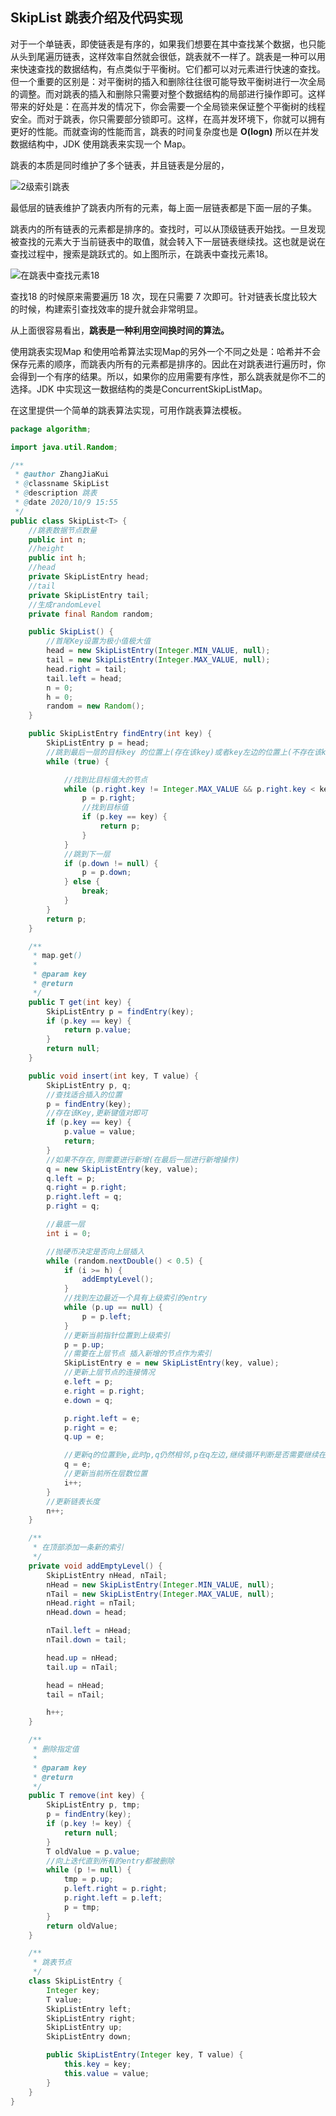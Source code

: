 ## SkipList 跳表介绍及代码实现

对于一个单链表，即使链表是有序的，如果我们想要在其中查找某个数据，也只能从头到尾遍历链表，这样效率自然就会很低，跳表就不一样了。跳表是一种可以用来快速查找的数据结构，有点类似于平衡树。它们都可以对元素进行快速的查找。但一个重要的区别是：对平衡树的插入和删除往往很可能导致平衡树进行一次全局的调整。而对跳表的插入和删除只需要对整个数据结构的局部进行操作即可。这样带来的好处是：在高并发的情况下，你会需要一个全局锁来保证整个平衡树的线程安全。而对于跳表，你只需要部分锁即可。这样，在高并发环境下，你就可以拥有更好的性能。而就查询的性能而言，跳表的时间复杂度也是 **O(logn)** 所以在并发数据结构中，JDK 使用跳表来实现一个 Map。

跳表的本质是同时维护了多个链表，并且链表是分层的，

![2级索引跳表](http://my-blog-to-use.oss-cn-beijing.aliyuncs.com/18-12-9/93666217.jpg)

最低层的链表维护了跳表内所有的元素，每上面一层链表都是下面一层的子集。

跳表内的所有链表的元素都是排序的。查找时，可以从顶级链表开始找。一旦发现被查找的元素大于当前链表中的取值，就会转入下一层链表继续找。这也就是说在查找过程中，搜索是跳跃式的。如上图所示，在跳表中查找元素18。

![在跳表中查找元素18](http://my-blog-to-use.oss-cn-beijing.aliyuncs.com/18-12-9/32005738.jpg)

查找18 的时候原来需要遍历 18 次，现在只需要 7 次即可。针对链表长度比较大的时候，构建索引查找效率的提升就会非常明显。

从上面很容易看出，**跳表是一种利用空间换时间的算法。**

使用跳表实现Map 和使用哈希算法实现Map的另外一个不同之处是：哈希并不会保存元素的顺序，而跳表内所有的元素都是排序的。因此在对跳表进行遍历时，你会得到一个有序的结果。所以，如果你的应用需要有序性，那么跳表就是你不二的选择。JDK 中实现这一数据结构的类是ConcurrentSkipListMap。

在这里提供一个简单的跳表算法实现，可用作跳表算法模板。



```java
package algorithm;

import java.util.Random;

/**
 * @author ZhangJiaKui
 * @classname SkipList
 * @description 跳表
 * @date 2020/10/9 15:55
 */
public class SkipList<T> {
    //跳表数据节点数量
    public int n;
    //height
    public int h;
    //head
    private SkipListEntry head;
    //tail
    private SkipListEntry tail;
    //生成randomLevel
    private final Random random;

    public SkipList() {
        //首尾Key设置为极小值极大值
        head = new SkipListEntry(Integer.MIN_VALUE, null);
        tail = new SkipListEntry(Integer.MAX_VALUE, null);
        head.right = tail;
        tail.left = head;
        n = 0;
        h = 0;
        random = new Random();
    }

    public SkipListEntry findEntry(int key) {
        SkipListEntry p = head;
        //跳到最后一层的目标key 的位置上(存在该key)或者key左边的位置上(不存在该key) 类比bisect.left
        while (true) {

            //找到比目标值大的节点
            while (p.right.key != Integer.MAX_VALUE && p.right.key < key) {
                p = p.right;
                //找到目标值
                if (p.key == key) {
                    return p;
                }
            }
            //跳到下一层
            if (p.down != null) {
                p = p.down;
            } else {
                break;
            }
        }
        return p;
    }

    /**
     * map.get()
     *
     * @param key
     * @return
     */
    public T get(int key) {
        SkipListEntry p = findEntry(key);
        if (p.key == key) {
            return p.value;
        }
        return null;
    }

    public void insert(int key, T value) {
        SkipListEntry p, q;
        //查找适合插入的位置
        p = findEntry(key);
        //存在该Key,更新键值对即可
        if (p.key == key) {
            p.value = value;
            return;
        }
        //如果不存在,则需要进行新增(在最后一层进行新增操作)
        q = new SkipListEntry(key, value);
        q.left = p;
        q.right = p.right;
        p.right.left = q;
        p.right = q;

        //最底一层
        int i = 0;

        //抛硬币决定是否向上层插入
        while (random.nextDouble() < 0.5) {
            if (i >= h) {
                addEmptyLevel();
            }
            //找到左边最近一个具有上级索引的entry
            while (p.up == null) {
                p = p.left;
            }
            //更新当前指针位置到上级索引
            p = p.up;
            //需要在上层节点 插入新增的节点作为索引
            SkipListEntry e = new SkipListEntry(key, value);
            //更新上层节点的连接情况
            e.left = p;
            e.right = p.right;
            e.down = q;

            p.right.left = e;
            p.right = e;
            q.up = e;

            //更新q的位置到e,此时p,q仍然相邻,p在q左边,继续循环判断是否需要继续在上方插入节点做索引
            q = e;
            //更新当前所在层数位置
            i++;
        }
        //更新链表长度
        n++;
    }

    /**
     * 在顶部添加一条新的索引
     */
    private void addEmptyLevel() {
        SkipListEntry nHead, nTail;
        nHead = new SkipListEntry(Integer.MIN_VALUE, null);
        nTail = new SkipListEntry(Integer.MAX_VALUE, null);
        nHead.right = nTail;
        nHead.down = head;

        nTail.left = nHead;
        nTail.down = tail;

        head.up = nHead;
        tail.up = nTail;

        head = nHead;
        tail = nTail;

        h++;
    }

    /**
     * 删除指定值
     *
     * @param key
     * @return
     */
    public T remove(int key) {
        SkipListEntry p, tmp;
        p = findEntry(key);
        if (p.key != key) {
            return null;
        }
        T oldValue = p.value;
		//向上迭代直到所有的entry都被删除
        while (p != null) {
            tmp = p.up;
            p.left.right = p.right;
            p.right.left = p.left;
            p = tmp;
        }
        return oldValue;
    }

    /**
     * 跳表节点
     */
    class SkipListEntry {
        Integer key;
        T value;
        SkipListEntry left;
        SkipListEntry right;
        SkipListEntry up;
        SkipListEntry down;

        public SkipListEntry(Integer key, T value) {
            this.key = key;
            this.value = value;
        }
    }
}
```